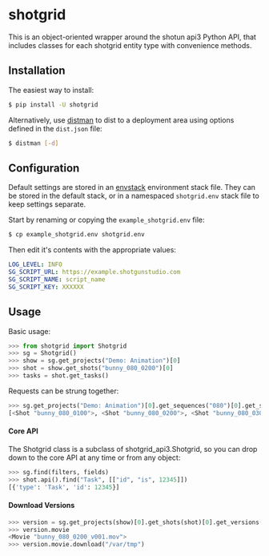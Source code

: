 shotgrid
========

This is an object-oriented wrapper around the shotun api3 Python API, that
includes classes for each shotgrid entity type with convenience methods.

## Installation

The easiest way to install:

```bash
$ pip install -U shotgrid
```

Alternatively, use [distman](https://github.com/rsgalloway/distman) to dist to a
deployment area using options defined in the `dist.json` file:

```bash
$ distman [-d]
```

## Configuration

Default settings are stored in an [envstack](https://github.com/rsgalloway/envstack)
environment stack file. They can be stored in the default stack, or in a
namespaced `shotgrid.env` stack file to keep settings separate.

Start by renaming or copying the `example_shotgrid.env` file:

```bash
$ cp example_shotgrid.env shotgrid.env
```

Then edit it's contents with the appropriate values:

```yaml
LOG_LEVEL: INFO
SG_SCRIPT_URL: https://example.shotgunstudio.com
SG_SCRIPT_NAME: script_name
SG_SCRIPT_KEY: XXXXXX
```

## Usage

Basic usage:

```python
>>> from shotgrid import Shotgrid
>>> sg = Shotgrid()
>>> show = sg.get_projects("Demo: Animation")[0]
>>> shot = show.get_shots("bunny_080_0200")[0]
>>> tasks = shot.get_tasks()
```

Requests can be strung together:

```python
>>> sg.get_projects("Demo: Animation")[0].get_sequences("080")[0].get_shots()
[<Shot "bunny_080_0100">, <Shot "bunny_080_0200">, <Shot "bunny_080_0300">]
```

#### Core API

The Shotgrid class is a subclass of shotgrid_api3.Shotgrid, so you can drop down
to the core API at any time or from any object:

```python
>>> sg.find(filters, fields)
>>> shot.api().find("Task", [["id", "is", 12345]])
[{'type': 'Task', 'id': 12345}]
```

#### Download Versions

```python
>>> version = sg.get_projects(show)[0].get_shots(shot)[0].get_versions()[0]
>>> version.movie
<Movie "bunny_080_0200_v001.mov">
>>> version.movie.download("/var/tmp")
```